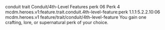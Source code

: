 <ability>
  <metadata>
    <class>conduit</class>
    <feature_type>trait</feature_type>
    <file_dpath>Conduit/4th-Level Features</file_dpath>
    <item_id>perk</item_id>
    <item_index>06</item_index>
    <item_name>Perk</item_name>
    <level>4</level>
    <scc>mcdm.heroes.v1:feature.trait.conduit.4th-level-feature:perk</scc>
    <scdc>1.1.1:5.2.2.10:06</scdc>
    <source>mcdm.heroes.v1</source>
    <type>feature/trait/conduit/4th-level-feature</type>
  </metadata>
  <effects>
    <effect type="mundane">You gain one crafting, lore, or supernatural perk of your choice.</effect>
  </effects>
</ability>
